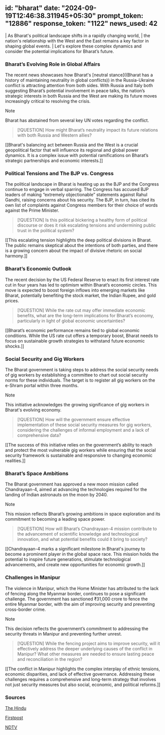 
id: "bharat"
date: "2024-09-19T12:46:38.311945+05:30"
prompt_token: "12886"
response_token: "1122"
news_used: 42
------
| As Bharat's political landscape shifts in a rapidly changing world,
| the nation's relationship with the West and the East remains a key factor in shaping global events. 
| Let's explore these complex dynamics and consider the potential implications for Bharat’s future.

### Bharat’s Evolving Role in Global Affairs 

The recent news showcases how Bharat's  [neutral stance]((Bharat has a history of maintaining neutrality in global conflicts)) in the Russia-Ukraine conflict is attracting attention from both sides. With Russia and Italy both suggesting Bharat’s potential involvement in peace talks, the nation’s strategic interests in both Russia and the West are making its future moves increasingly critical to resolving the crisis.

> [!NOTE]
>  Bharat has abstained from several key UN votes regarding the conflict.

> [!QUESTION]
> How might Bharat’s neutrality impact its future relations with both Russia and
> Western allies?

[[Bharat's balancing act between Russia and the West is a crucial geopolitical factor that will influence its regional and global power dynamics. It is a complex issue with potential ramifications on Bharat’s strategic partnerships and economic interests.]]

### Political Tensions and The BJP vs. Congress 

The political landscape in Bharat is heating up as the BJP and the Congress continue to engage in verbal sparring. The Congress has accused BJP leaders of making “extremely objectionable” statements against Rahul Gandhi, raising concerns about his security.  The BJP, in turn, has cited its own list of complaints against Congress members for their choice of words against the Prime Minister.

> [!QUESTION]
> Is this political bickering a healthy form of political discourse or does it risk escalating tensions and undermining public trust in the political system?

[[This escalating tension highlights the deep political divisions in Bharat. The public remains skeptical about the intentions of both parties, and there is a growing concern about the impact of divisive rhetoric on social harmony.]]

###  Bharat’s Economic Outlook 

The recent decision by the US Federal Reserve to enact its first interest rate cut in four years has led to optimism within Bharat’s economic circles. This move is expected to boost foreign inflows into emerging markets like Bharat, potentially benefiting the stock market, the Indian Rupee, and gold prices. 

> [!QUESTION]
>  While the rate cut may offer immediate economic benefits, what are the long-term implications for Bharat’s economy, particularly in light of global economic uncertainties?

[[Bharat’s economic performance remains tied to global economic conditions. While the US rate cut offers a temporary boost, Bharat needs to focus on sustainable growth strategies to withstand future economic shocks.]]

###  Social Security and Gig Workers

The Bharat government is taking steps to address the social security needs of gig workers by establishing a committee to chart out social security norms for these individuals. The target is to register all gig workers on the e-Shram portal within three months.

> [!NOTE]
> This initiative acknowledges the growing significance of gig workers in Bharat's evolving economy.

> [!QUESTION]
> How will the government ensure effective implementation of these social security measures for gig workers, considering the challenges of informal employment and a lack of comprehensive data?

[[The success of this initiative relies on the government’s ability to reach and protect the most vulnerable gig workers while ensuring that the social security framework is sustainable and responsive to changing economic realities.]]

###  Bharat’s Space Ambitions 

The Bharat government has approved a new moon mission called Chandrayaan-4, aimed at advancing the technologies required for the landing of Indian astronauts on the moon by 2040. 

> [!NOTE]
> This mission reflects Bharat’s growing ambitions in space exploration and its commitment to becoming a leading space power.

> [!QUESTION]
> How will Bharat’s Chandrayaan-4 mission contribute to the advancement of scientific knowledge and technological innovation, and what potential benefits could it bring to society?

[[Chandrayaan-4 marks a significant milestone in Bharat's journey to become a prominent player in the global space race. This mission holds the potential to inspire future generations, stimulate technological advancements, and create new opportunities for economic growth.]]

###  Challenges in Manipur 

The violence in Manipur, which the Home Minister has attributed to the lack of fencing along the Myanmar border, continues to pose a significant challenge. The government has sanctioned ₹31,000 crore to fence the entire Myanmar border, with the aim of improving security and preventing cross-border crime.

> [!NOTE]
>  This decision reflects the government’s commitment to addressing the security threats in Manipur and preventing further unrest.

> [!QUESTION]
> While the fencing project aims to improve security, will it effectively address the deeper underlying causes of the conflict in Manipur? What other measures are needed to ensure lasting peace and reconciliation in the region?

[[The conflict in Manipur highlights the complex interplay of ethnic tensions, economic disparities, and lack of effective governance. Addressing these challenges requires a comprehensive and long-term strategy that involves not just security measures but also social, economic, and political reforms.]]


### Sources

[The Hindu](https://www.thehindu.com/)

[Firstpost](https://www.firstpost.com/)

[NDTV](https://www.ndtv.com/) 

